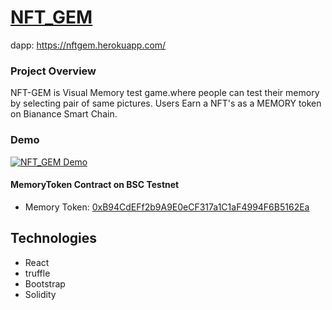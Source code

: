 # [NFT_GEM](https://nftgem.herokuapp.com/)
dapp: https://nftgem.herokuapp.com/

### Project Overview  
NFT-GEM is Visual Memory test game.where people can test their memory by selecting pair of same pictures.
Users Earn a NFT's as a MEMORY token on Bianance Smart Chain.
### Demo
[![NFT_GEM Demo](http://img.youtube.com/vi/xPUI9Eku4pE/default.jpg)](https://youtu.be/xPUI9Eku4pE)


#### MemoryToken Contract on BSC Testnet
- Memory Token: [0xB94CdEFf2b9A9E0eCF317a1C1aF4994F6B5162Ea](https://explorer.binance.org/smart-testnet/tokens/0xb94cdeff2b9a9e0ecf317a1c1af4994f6b5162ea)

## Technologies
- React
- truffle
- Bootstrap
- Solidity




